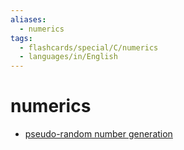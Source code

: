 ```yaml
---
aliases:
  - numerics
tags:
  - flashcards/special/C/numerics
  - languages/in/English
---
```


# numerics

- [pseudo-random number generation](numerics/pseudo-random%20number%20generation.md)
